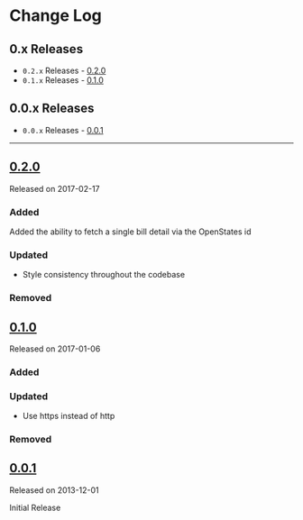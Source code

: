 # Change Log

## 0.x Releases
- `0.2.x` Releases - [0.2.0](#020)
- `0.1.x` Releases - [0.1.0](#010)

## 0.0.x Releases
- `0.0.x` Releases - [0.0.1](#001)

---
## [0.2.0](https://github.com/wideeyelabs/ruby-openstates/releases/tag/v0.2.0)
Released on 2017-02-17

### Added
Added the ability to fetch a single bill detail via the OpenStates id

### Updated
- Style consistency throughout the codebase

### Removed


## [0.1.0](https://github.com/wideeyelabs/ruby-openstates/releases/tag/v0.1.0)
Released on 2017-01-06

### Added

### Updated
- Use https instead of http

### Removed


## [0.0.1](https://github.com/wideeyelabs/ruby-openstates/releases/tag/v0.0.1)
Released on 2013-12-01

Initial Release
